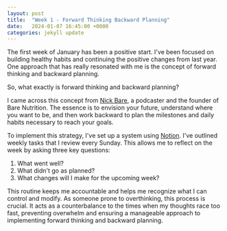```yaml
---
layout: post
title:  "Week 1 - Forward Thinking Backward Planning"
date:   2024-01-07 16:45:00 +0000
categories: jekyll update
---
```


The first week of January has been a positive start. I've been focused on building healthy habits and continuing the positive changes from last year. One approach that has really resonated with me is the concept of forward thinking and backward planning.

So, what exactly is forward thinking and backward planning?

I came across this concept from [Nick Bare][Nick-Bare], a podcaster and the founder of Bare Nutrition. The essence is to envision your future, understand where you want to be, and then work backward to plan the milestones and daily habits necessary to reach your goals.

To implement this strategy, I've set up a system using [Notion][Notion]. I've outlined weekly tasks that I review every Sunday. This allows me to reflect on the week by asking three key questions:

<ol>
    <li>What went well?</li>
    <li>What didn't go as planned?</li>
    <li>What changes will I make for the upcoming week?</li>
</ol>

This routine keeps me accountable and helps me recognize what I can control and modify. As someone prone to overthinking, this process is crucial. It acts as a counterbalance to the times when my thoughts race too fast, preventing overwhelm and ensuring a manageable approach to implementing forward thinking and backward planning.

[Nick-Bare]: https://www.nickbare.com/
[Notion]: https://www.notion.so/
